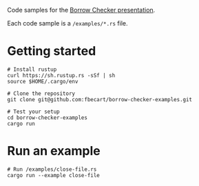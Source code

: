 Code samples for the [Borrow Checker presentation](https://fbecart.github.io/Presentations/borrow-checker.html#/).

Each code sample is a `/examples/*.rs` file.

# Getting started

    # Install rustup
    curl https://sh.rustup.rs -sSf | sh
    source $HOME/.cargo/env
    
    # Clone the repository
    git clone git@github.com:fbecart/borrow-checker-examples.git
    
    # Test your setup
    cd borrow-checker-examples
    cargo run

# Run an example

    # Run /examples/close-file.rs
    cargo run --example close-file
